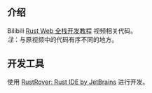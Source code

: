 ## 介绍
Bilibili [Rust Web 全栈开发教程](https://www.bilibili.com/video/BV1RP4y1G7KF) 视频相关代码。    
*注*：与原视频中的代码有序不同的地方。

## 开发工具
使用 [RustRover: Rust IDE by JetBrains](https://www.jetbrains.com/rust/) 进行开发。
